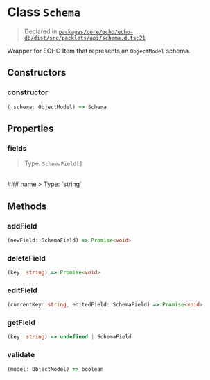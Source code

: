 # Class `Schema`
> Declared in [`packages/core/echo/echo-db/dist/src/packlets/api/schema.d.ts:21`]()


Wrapper for ECHO Item that represents an  `ObjectModel`  schema.

## Constructors
### constructor
```ts
(_schema: ObjectModel) => Schema
```

## Properties
### fields
> Type: `SchemaField[]`
<br/>
### name
> Type: `string`
<br/>

## Methods
### addField
```ts
(newField: SchemaField) => Promise<void>
```
### deleteField
```ts
(key: string) => Promise<void>
```
### editField
```ts
(currentKey: string, editedField: SchemaField) => Promise<void>
```
### getField
```ts
(key: string) => undefined | SchemaField
```
### validate
```ts
(model: ObjectModel) => boolean
```